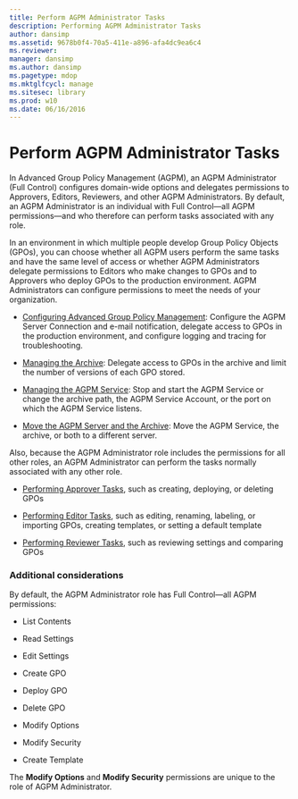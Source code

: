 ```yaml
---
title: Perform AGPM Administrator Tasks
description: Performing AGPM Administrator Tasks
author: dansimp
ms.assetid: 9678b0f4-70a5-411e-a896-afa4dc9ea6c4
ms.reviewer: 
manager: dansimp
ms.author: dansimp
ms.pagetype: mdop
ms.mktglfcycl: manage
ms.sitesec: library
ms.prod: w10
ms.date: 06/16/2016
---
```



# Perform AGPM Administrator Tasks


In Advanced Group Policy Management (AGPM), an AGPM Administrator (Full Control) configures domain-wide options and delegates permissions to Approvers, Editors, Reviewers, and other AGPM Administrators. By default, an AGPM Administrator is an individual with Full Control—all AGPM permissions—and who therefore can perform tasks associated with any role.

In an environment in which multiple people develop Group Policy Objects (GPOs), you can choose whether all AGPM users perform the same tasks and have the same level of access or whether AGPM Administrators delegate permissions to Editors who make changes to GPOs and to Approvers who deploy GPOs to the production environment. AGPM Administrators can configure permissions to meet the needs of your organization.

-   [Configuring Advanced Group Policy Management](configuring-advanced-group-policy-management.md): Configure the AGPM Server Connection and e-mail notification, delegate access to GPOs in the production environment, and configure logging and tracing for troubleshooting.

-   [Managing the Archive](managing-the-archive.md): Delegate access to GPOs in the archive and limit the number of versions of each GPO stored.

-   [Managing the AGPM Service](managing-the-agpm-service-agpm30ops.md): Stop and start the AGPM Service or change the archive path, the AGPM Service Account, or the port on which the AGPM Service listens.

-   [Move the AGPM Server and the Archive](move-the-agpm-server-and-the-archive.md): Move the AGPM Service, the archive, or both to a different server.

Also, because the AGPM Administrator role includes the permissions for all other roles, an AGPM Administrator can perform the tasks normally associated with any other role.

-   [Performing Approver Tasks](performing-approver-tasks-agpm30ops.md), such as creating, deploying, or deleting GPOs

-   [Performing Editor Tasks](performing-editor-tasks-agpm30ops.md), such as editing, renaming, labeling, or importing GPOs, creating templates, or setting a default template

-   [Performing Reviewer Tasks](performing-reviewer-tasks-agpm30ops.md), such as reviewing settings and comparing GPOs

### Additional considerations

By default, the AGPM Administrator role has Full Control—all AGPM permissions:

-   List Contents

-   Read Settings

-   Edit Settings

-   Create GPO

-   Deploy GPO

-   Delete GPO

-   Modify Options

-   Modify Security

-   Create Template

The **Modify Options** and **Modify Security** permissions are unique to the role of AGPM Administrator.

 

 






